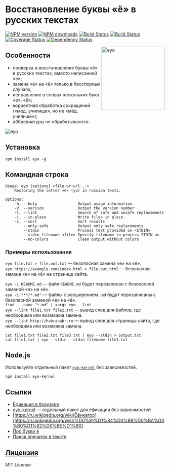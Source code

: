 Восстановление буквы «ё» в русских текстах
===
[![NPM version](https://img.shields.io/npm/v/eyo.svg?style=flat)](https://www.npmjs.com/package/eyo)
[![NPM downloads](https://img.shields.io/npm/dm/eyo.svg?style=flat)](https://www.npmjs.com/package/eyo)
[![Build Status](https://img.shields.io/travis/e2yo/eyo.svg?style=flat)](https://travis-ci.org/e2yo/eyo)
[![Build Status](https://img.shields.io/appveyor/ci/hcodes/eyo/master.svg?style=flat)](https://ci.appveyor.com/project/hcodes/eyo)
[![Coverage Status](https://img.shields.io/coveralls/e2yo/eyo.svg?style=flat)](https://coveralls.io/r/e2yo/eyo)
[![Dependency Status](https://img.shields.io/david/e2yo/eyo.svg?style=flat)](https://david-dm.org/e2yo/eyo)

<img src="https://raw.githubusercontent.com/hcodes/eyo/master/images/logo.png" align="right" alt="eyo" width="200" height="200" />

## Особенности
+ проверка и восстановление буквы «ё» в русских текстах, вместо написанной «е»;
+ замена «е» на «ё» только в бесспорных случаях;
+ исправление в словах нескольких букв «е», «ё»;
+ корректная обработка сокращений («мед. училище», но не «мёд. училище»);
+ аббревиатуры не обрабатываются.

![eyo](https://raw.githubusercontent.com/hcodes/eyo/master/images/screenshot.png)


## Установка
`npm install eyo -g`

## Командная строка
```
Usage: eyo [options] <file-or-url...>
    Restoring the letter «ё» (yo) in russian texts.

Options:
    -h, --help                  Output usage information
    -V, --version               Output the version number
    -l, --lint                  Search of safe and unsafe replacements
    -i, --in-place              Write files in place.
    -s, --sort                  Sort results
        --only-safe             Output only safe replacements
        --stdin                 Process text provided on <STDIN>
        --stdin-filename <file> Specify filename to process STDIN as
        --no-colors             Clean output without colors
```

### Примеры использования
`eyo file.txt > file.out.txt` — безопасная замена «е» на «ё».  
`eyo https://example.com/index.html > file.out.html` — безопасная замена «е» на «ё» на странице сайта.  

`eyo -i README.md` — файл `README.md` будет перезаписан с безопасной заменой «е» на «ё».  
`eyo -i "**/*.md"` — файлы с расширением `.md`  будут перезаписаны с безопасной заменой «е» на «ё».  
`find . -name "*.md" | xargs eyo --lint`  
`eyo --lint file1.txt file2.txt` — вывод слов для файлов, где необходима или возможна замена.  
`eyo --lint http://habrahabr.ru` — вывод слов для страницы сайта, где необходима или возможна замена.  

`cat file1.txt file2.txt file3.txt | eyo --stdin > output.txt`  
`cat file1.txt | eyo --stdin --stdin-filename file1.txt`

## Node.js

Используйте отдельный пакет [`eyo-kernel`](https://www.npmjs.com/package/eyo-kernel) без зависимостей.

`npm install eyo-kernel`

## Ссылки
+ [Ёфикация в браузере](https://e2yo.github.io/eyo-browser/)
+ [eyo-kernel](https://www.npmjs.com/package/eyo-kernel) — отдельный пакет для ёфикации без зависимостей
+ [https://ru.wikipedia.org/wiki/Ёфикатор](https://ru.wikipedia.org/wiki/%D0%81%D1%84%D0%B8%D0%BA%D0%B0%D1%82%D0%BE%D1%80)
+ [Про букву ё](http://www.gramota.ru/class/istiny/istiny_7_jo/)
+ [Поиск опечаток в тексте](https://github.com/hcodes/yaspeller)

## [Лицензия](./LICENSE)
MIT License
